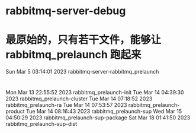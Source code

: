 # rabbitmq-server-debug

# 最原始的，只有若干文件，能够让 rabbitmq_prelaunch 跑起来
Sun Mar 5  03:14:01 2023 rabbitmq-server-rabbitmq_prelaunch

#
Mon Mar 13 22:55:52 2023 rabbitmq_prelaunch-init
Tue Mar 14 04:39:30 2023 rabbitmq_prelaunch-cluster 
Tue Mar 14 07:18:52 2023 rabbitmq_prelaunch-ra
Tue Mar 14 07:53:57 2023 rabbitmq_prelaunch-product
Tue Mar 14 08:16:43 2023 rabbitmq_prelaunch-sup
Wed Mar 15 04:50:29 2023 rabbitmq_prelaunch-sup-package
Sat Mar 18 01:41:50 2023 rabbitmq_prelaunch-sup-dist


#

